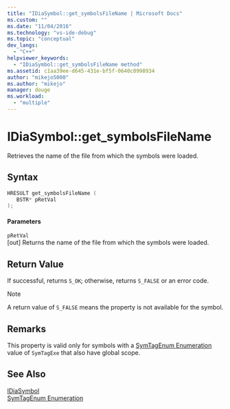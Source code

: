 ```yaml
---
title: "IDiaSymbol::get_symbolsFileName | Microsoft Docs"
ms.custom: ""
ms.date: "11/04/2016"
ms.technology: "vs-ide-debug"
ms.topic: "conceptual"
dev_langs: 
  - "C++"
helpviewer_keywords: 
  - "IDiaSymbol::get_symbolsFileName method"
ms.assetid: c1aa39ee-d645-431e-bf5f-0640c0998934
author: "mikejo5000"
ms.author: "mikejo"
manager: douge
ms.workload: 
  - "multiple"
---
```

# IDiaSymbol::get_symbolsFileName
Retrieves the name of the file from which the symbols were loaded.  
  
## Syntax  
  
```C++  
HRESULT get_symbolsFileName (   
   BSTR* pRetVal  
);  
```  
  
#### Parameters  
 `pRetVal`  
 [out] Returns the name of the file from which the symbols were loaded.  
  
## Return Value  
 If successful, returns `S_OK`; otherwise, returns `S_FALSE` or an error code.  
  
> [!NOTE]
>  A return value of `S_FALSE` means the property is not available for the symbol.  
  
## Remarks  
 This property is valid only for symbols with a [SymTagEnum Enumeration](../../debugger/debug-interface-access/symtagenum.md) value of `SymTagExe` that also have global scope.  
  
## See Also  
 [IDiaSymbol](../../debugger/debug-interface-access/idiasymbol.md)   
 [SymTagEnum Enumeration](../../debugger/debug-interface-access/symtagenum.md)